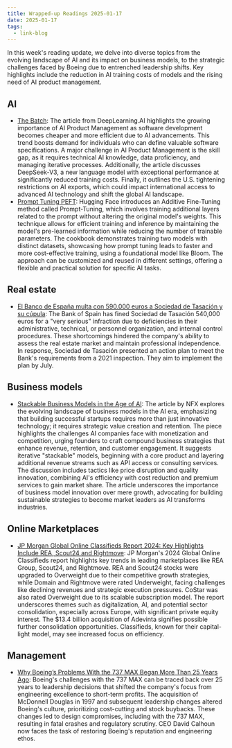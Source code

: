 ```yaml
---
title: Wrapped-up Readings 2025-01-17
date: 2025-01-17
tags:
  - link-blog
---
```


In this week's reading update, we delve into diverse topics from the evolving landscape of AI and its impact on business models, to the strategic challenges faced by Boeing due to entrenched leadership shifts. Key highlights include the reduction in AI training costs of models and the rising need of AI product management.

## AI

- [The Batch](https://info.deeplearning.ai/tumbling-training-costs-desktop-ai-supercomputer-tighter-ai-export-restrictions-improved-contrastive-loss-2): The article from DeepLearning.AI highlights the growing importance of AI Product Management as software development becomes cheaper and more efficient due to AI advancements. This trend boosts demand for individuals who can define valuable software specifications. A major challenge in AI Product Management is the skill gap, as it requires technical AI knowledge, data proficiency, and managing iterative processes. Additionally, the article discusses DeepSeek-V3, a new language model with exceptional performance at significantly reduced training costs. Finally, it outlines the U.S. tightening restrictions on AI exports, which could impact international access to advanced AI technology and shift the global AI landscape.
- [Prompt Tuning PEFT](https://huggingface.co/learn/cookbook/prompt_tuning_peft): Hugging Face introduces an Additive Fine-Tuning method called Prompt-Tuning, which involves training additional layers related to the prompt without altering the original model's weights. This technique allows for efficient training and inference by maintaining the model's pre-learned information while reducing the number of trainable parameters. The cookbook demonstrates training two models with distinct datasets, showcasing how prompt tuning leads to faster and more cost-effective training, using a foundational model like Bloom. The approach can be customized and reused in different settings, offering a flexible and practical solution for specific AI tasks.

## Real estate

- [El Banco de España multa con 590.000 euros a Sociedad de Tasación y su cúpula](https://www.idealista.com/news/inmobiliario/empresas/2025/01/10/827155-el-banco-de-espana-multa-con-540-000-euros-a-sociedad-de-tasacion-y-su-cupula): The Bank of Spain has fined Sociedad de Tasación 540,000 euros for a "very serious" infraction due to deficiencies in their administrative, technical, or personnel organization, and internal control procedures. These shortcomings hindered the company's ability to assess the real estate market and maintain professional independence. In response, Sociedad de Tasación presented an action plan to meet the Bank's requirements from a 2021 inspection. They aim to implement the plan by July.

## Business models

- [Stackable Business Models in the Age of AI](https://www.nfx.com/post/stackable-business-models?utm_campaign=NFX%20Newsletter&utm_medium=email&_hsenc=p2ANqtz-_TWtKmuGxu36mC6DVfHfUUbvc0LFUSgDyFA1OcuFc4ljarq2WdPxtixP-7OODY3gBT5KIl1on3zR3BNYgsmE8UCWY49w&_hsmi=341783199&utm_content=341783199&utm_source=hs_email): The article by NFX explores the evolving landscape of business models in the AI era, emphasizing that building successful startups requires more than just innovative technology; it requires strategic value creation and retention. The piece highlights the challenges AI companies face with monetization and competition, urging founders to craft compound business strategies that enhance revenue, retention, and customer engagement. It suggests iterative "stackable" models, beginning with a core product and layering additional revenue streams such as API access or consulting services. The discussion includes tactics like price disruption and quality innovation, combining AI's efficiency with cost reduction and premium services to gain market share. The article underscores the importance of business model innovation over mere growth, advocating for building sustainable strategies to become market leaders as AI transforms industries.

## Online Marketplaces

- [JP Morgan Global Online Classifieds Report 2024: Key Highlights Include REA, Scout24 and Rightmove](https://www.onlinemarketplaces.com/articles/jp-morgan-global-online-classifieds-report-2024-key-takeaways/): JP Morgan's 2024 Global Online Classifieds report highlights key trends in leading marketplaces like REA Group, Scout24, and Rightmove. REA and Scout24 stocks were upgraded to Overweight due to their competitive growth strategies, while Domain and Rightmove were rated Underweight, facing challenges like declining revenues and strategic execution pressures. CoStar was also rated Overweight due to its scalable subscription model. The report underscores themes such as digitalization, AI, and potential sector consolidation, especially across Europe, with significant private equity interest. The $13.4 billion acquisition of Adevinta signifies possible further consolidation opportunities. Classifieds, known for their capital-light model, may see increased focus on efficiency.

## Management

- [Why Boeing’s Problems With the 737 MAX Began More Than 25 Years Ago](https://www.library.hbs.edu/working-knowledge/why-boeings-problems-with-737-max-began-more-than-25-years-ago): Boeing's challenges with the 737 MAX can be traced back over 25 years to leadership decisions that shifted the company's focus from engineering excellence to short-term profits. The acquisition of McDonnell Douglas in 1997 and subsequent leadership changes altered Boeing's culture, prioritizing cost-cutting and stock buybacks. These changes led to design compromises, including with the 737 MAX, resulting in fatal crashes and regulatory scrutiny. CEO David Calhoun now faces the task of restoring Boeing's reputation and engineering ethos.

